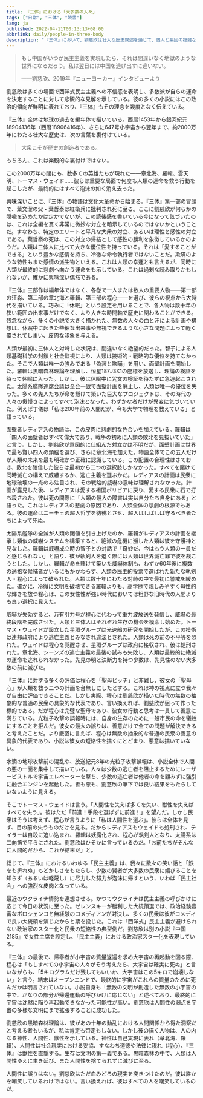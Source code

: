 ```yaml
---
title: 『三体』における「大多数の人々」
tags: ["日常", "三体", "読書"]
lang: ja
published: 2022-04-11T00:13:13+08:00
abbrlink: daily/people-in-three-body
description: "『三体』において、劉慈欣は壮大な歴史叙述を通じて、個人と集団の複雑な関係を探求している。彼の西洋式民主主義への疑念は一貫しており、多数派の自己決定に対する不安を反映している。物語に登場する多くの英雄たちの努力と犠牲は、最終的には歴史の大河の中で取るに足らないものとなり、歴史的大変動に直面した個人の無力感を際立たせている。物語は文化大革命の混乱から始まり、エリートと平凡な大衆の深刻な対立を暗示し、人間性と社会に対する深い考察を映し出している。"
---
```

> もし中国がいつか民主主義を実現したら、それは間違いなく地獄のような世界になるだろう。私は翌日には中国を逃げ出すに違いない。
> 
> ——劉慈欣、2019年『ニューヨーカー』インタビューより

劉慈欣は多くの場面で西洋式民主主義への不信感を表明し、多数派が自らの運命を決定することに対して悲観的な見解を示している。彼の多くの小説にはこの政治的傾向が鮮明に表れており、『三体』もその理念を幾度となく伝えている。

『三体』全体は地球の過去を編年体で描いている。西暦1453年から銀河紀元18904136年（西暦18906416年）、さらに647号小宇宙から翌年まで、約2000万年にわたる壮大な歴史は、次の言葉を裏付けている。

> 大衆こそが歴史の創造者である。

もちろん、これは楽観的な裏付けではない。

この2000万年の間にも、数多くの英雄たちが現れた——章北海、羅輯、雲天明、トーマス・ウェイド……彼らは重要な局面で何度も人類の運命を救う行動を起こしたが、最終的にはすべて泡沫の如く消え去った。

興味深いことに、『三体』の物語は文化大革命から始まる。『三体』第一部の冒頭で、葉文潔の父・葉哲泰は紅衛兵に批判され死に至る。ここに劉慈欣が何らかの隠喩を込めたかは定かでないが、この読後感を書いている今になって気づいたのは、これは全編を貫く非常に微妙な対立を暗示しているのではないかということだ。すなわち、特定のエリートと平凡な大衆の対立、あるいは理性と感性の対立である。葉哲泰の死は、この対立の帰結として感性の勝利を象徴しているかのようだ。人類は三体人に比べて大きな優位性を持っている。それは「愛することができる」という豊かな感情を持ち、冷徹な命令執行者ではないことだ。欺瞞のような特性もまた感情の派生物といえる。これは人類の幸運とも言えるが、同時に人類が最終的に悲劇へ向かう運命をも示している。これは過剰な読み取りかもしれないが、確かに興味深い偶然である。

『三体』三部作は編年体ではなく、各巻で一人または数人の重要人物——第一部の汪淼、第二部の章北海と羅輯、第三部の程心——を選び、彼らの視点から大時代を描いている。巧みに「休眠」という設定を用いることで、各人物は数十年の狭い範囲の出来事だけでなく、より大きな時間軸で歴史に関わることができる。残念ながら、多くの小説で大きく描かれた、無数の人々の血と汗による計画や構想は、休眠中に起きた些細な出来事や無視できるような小さな問題によって軽く覆されてしまい、皮肉な印象を与える。

人類が最初に三体人と対峙した状況は、間違いなく絶望的だった。智子による人類基礎科学の封鎖と社会監視により、人類は技術的・戦略的な優位を持てなかった。そこで人類は唯一の強みである「偽装と欺瞞」を用い、面壁計画を開始した。羅輯は黒暗森林理論を理解し、恒星187J3X1の座標を放送し、理論の検証を待って休眠に入った。しかし、彼は休眠中に咒文の検証を待たずに急遽起こされた。太陽系艦隊連席会議は全会一致で面壁計画を廃止し、人類は唯一の優位を失った。多くの先人たちが命を懸けて築いた巨大なプロジェクトは、その時代の人々の傲慢さによってすべて泡沫となった。わずかな者だけが異変に気づいていた。例えば丁儀は「私は200年前の人間だが、今も大学で物理を教えている」と語っている。

面壁者レディアスの物語は、この皮肉に悲劇的な色合いを加えている。羅輯は「四人の面壁者はすべて偉大であり、戦争の初めに人類の敗北を見抜いていた」と言う。しかし、劉慈欣が意図的に仕組んだ対立かは不明だが、面壁計画は世界で最も賢い四人の頭脳を選び、さらに章北海を加えた。物語全体でこの五人だけが人類の未来を最も明確かつ正確に認識している。この配置の合理性はさておき、敗北を確信した彼らは最初から二つの選択肢しかなかった。すべてを賭けて同時滅亡の構えで威嚇するか、逃亡主義を選ぶかだ。レディアスの計画は民衆に地球破壊の一点のみ注目され、その戦略的威嚇の意味は理解されなかった。計画が露見した後、レディアスは愛する祖国ボリビアに戻り、愛する民衆に石で打ち殺された。彼は死の間際に「人類の最大の障害は実は自分たち自身にある」と語った。これはレディアスの悲劇の原因であり、人類全体の悲劇の根源でもある。彼の運命はニーチェの超人哲学を彷彿とさせ、超人はしばしば守るべき者たちによって死ぬ。

太陽系艦隊の全滅が人類の閾値を引き上げたのか、羅輯がレディアスの計画を継承し類似の威嚇システムを構築すると、絶滅の危機に瀕した人類は彼を守護神と見なした。羅輯は威嚇成立時の智子との対話で「奇妙だ、今はもう人類の一員だと感じられない」と語り、彼が執剣人を退く際には人類は世界滅亡罪で彼を裁こうとした。しかし、羅輯が命を賭けて築いた威嚇体制も、わずか60年後に複数の適格な候補者がいるにもかかわらず、人類の民主的投票で選ばれた新たな執剣人・程心によって破られた。人類は数十年にわたる対峙の中で最初に警戒を緩めた。確かに、冷徹に文明を破壊できる羅輯よりも、高学歴で親しみやすく母性的な輝きを放つ程心は、この女性性が強い時代においては粗野な旧時代の人間よりも良い選択に見えた。

威嚇が失効すると、万有引力号が程心に代わって重力波放送を発信し、威嚇の最終段階を完成させた。人類と三体人はそれぞれ生存の機会を模索し始めた。トーマス・ウェイドが設立した星環グループは光速船の研究を開始したが、この技術は連邦政府により逃亡主義とみなされ違法とされた。人類は死の前の不平等を恐れた。ウェイドは程心を覚醒させ、星環グループは政府に接収され、彼は処刑された。章北海、シーンズの逃亡主義の最後の試みも失敗し、人類は最終的に絶滅の運命を逃れられなかった。先見の明と決断力を持つ少数は、先見性のない大多数の前に滅びた。

『三体』に対する多くの評価は程心を「聖母ビッチ」と非難し、彼女の「聖母心」が人類を救う二つの計画を台無しにしたとする。これは神の視点に立つ我々が自由に評価できることだ。しかし実際、程心は劉慈欣が描いた時代の無数の抽象的な普通の民衆の具象的な代表であり、言い換えれば、劉慈欣が狙って作った標的である。だが程心は完璧な聖母であり、彼女の行動と思考は一貫して善意に満ちている。光粒子攻撃の誤報時には、自身の生存のために一般市民の命を犠牲にすることを拒んだ。彼女の最大の誤りは、善意だけで全ての問題が解決できると考えたことだ。より厳密に言えば、程心は無数の抽象的な普通の民衆の善意の具象的代表であり、小説は彼女の短絡性を描くにとどまり、悪意は描いていない。

水滴の地球攻撃前の混乱や、放送紀元8年の光粒子攻撃誤報は、小説全体で人間の悪の一面を集中して描いている。人々は少数の逃亡者を阻止するためにレーザーピストルで宇宙エレベーターを撃ち、少数の逃亡者は他者の命を顧みずに強引に融合エンジンを起動した。善も悪も、劉慈欣の筆下では良い結果をもたらしていないように見える。

そこでトーマス・ウェイドは言う。「人間性を失えば多くを失い、獣性を失えばすべてを失う」。彼はただ「前進！手段を選ばずに前進！」を望んだ。しかし民衆はそうは考えず、程心が言うように「私は人間性を選ぶ」。彼らは全体を見ず、目の前の失うものだけを見る。だからレディアスもウェイドも処刑され、テイラーは自殺に追い込まれ、羅輯は妖魔化され、程心が執剣人となり、太陽系は二向箔で平らにされた。劉慈欣はひそかに言っているのだ。「お前たちがそんなに人間的だから、これが結末だ」と。

総じて、『三体』におけるいわゆる「民主主義」は、我々に数々の笑い話と「鉄をも折れぬ」もどかしさをもたらし、少数の賢者が大多数の民衆に媚びることを知らず（あるいは軽蔑し）に尽力した努力が泡沫に帰すという、いわば「民主社会」への強烈な皮肉となっている。

最近のウクライナ情勢を連想させる。かつてウクライナは民主主義の呼びかけに応じて今日の状況に至った。ゼレンスキーが勝利した大統領選では、政治経験豊富なポロシェンコと無経験のコメディアンが対決し、多くの民衆は彼がコメディで良い大統領を演じたからと票を投じた。これは「西洋式」民主主義が避けられない政治家のスター化と民衆の短絡性の典型例だ。劉慈欣は別の小説『中国2185』で女性主席を設定し、「民主主義」における政治家スター化を表現している。

『三体』の最後で、帰零者が小宇宙の質量返還を求め大宇宙の再起動を図る際、程心は「もしすべての小宇宙の人々がそう考えたら、大宇宙は確実に死ぬ」と言いながらも、「5キログラムだけ残してもいいか、大宇宙はこの5キロで崩壊しない」と言う。結末はオープンエンドで、最終的に宇宙がこれらの質量のために死んだかは明言されていない。小説自身も「無数の文明が創造した無数の小宇宙の中で、かなりの部分が帰還運動の呼びかけに応じない」と述べており、最終的に宇宙は沈黙に陥り再起動できなかった可能性が高い。劉慈欣は人間性の弱点を宇宙の多様な文明にまで拡張することに成功した。

劉慈欣の黒暗森林理論は、彼があの十年の動乱における人間関係から得た洞察だと考える者もいるが、私は肯定も否定もしない。しかし彼の描く人物は、人の内なる神性、人間性、獣性を示している。神性は自己実現に表れ（章北海、羅輯）、人間性は社会現実における妥協、すなわち道徳や法律に現れ（程心）、『三体』は獣性を直撃する。生存は文明の第一義である。黒暗森林の中で、人類は人間性ゆえに生き延び、また人間性を捨てられずに滅びに至る。

人間性に誤りはない。劉慈欣はただ血みどろの現実を突きつけたのだ。彼は誰かを嘲笑しているわけではない。言い換えれば、彼はすべての人を嘲笑しているのだ。